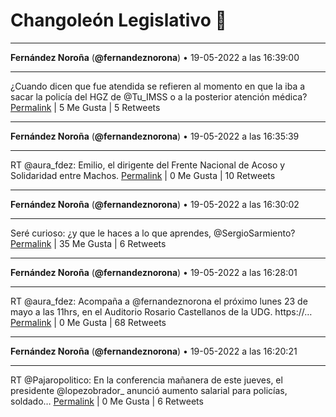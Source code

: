 # Changoleón Legislativo 🙈
*****
**Fernández Noroña** (**@fernandeznorona**) • 19-05-2022 a las 16:39:00
*****
¿Cuando dicen que fue atendida se refieren al momento en que la iba a sacar la policía del HGZ de @Tu_IMSS o a la posterior atención médica?
[Permalink](https://twitter.com/fernandeznorona/status/1527448771856064520) | 5 Me Gusta | 5 Retweets
*****
**Fernández Noroña** (**@fernandeznorona**) • 19-05-2022 a las 16:35:39
*****
RT @aura_fdez: Emilio, el dirigente del Frente  Nacional de Acoso y Solidaridad entre Machos.
[Permalink](https://twitter.com/fernandeznorona/status/1527447928578662413) | 0 Me Gusta | 10 Retweets
*****
**Fernández Noroña** (**@fernandeznorona**) • 19-05-2022 a las 16:30:02
*****
Seré curioso: ¿y que le haces a lo que aprendes, @SergioSarmiento?
[Permalink](https://twitter.com/fernandeznorona/status/1527446515278569477) | 35 Me Gusta | 6 Retweets
*****
**Fernández Noroña** (**@fernandeznorona**) • 19-05-2022 a las 16:28:01
*****
RT @aura_fdez: Acompaña a @fernandeznorona el próximo lunes 23 de mayo a las 11hrs, en el Auditorio Rosario Castellanos de la UDG. https://…
[Permalink](https://twitter.com/fernandeznorona/status/1527446006568206336) | 0 Me Gusta | 68 Retweets
*****
**Fernández Noroña** (**@fernandeznorona**) • 19-05-2022 a las 16:20:21
*****
RT @Pajaropolitico: En la conferencia mañanera de este jueves, el presidente @lopezobrador_ anunció aumento salarial para policías, soldado…
[Permalink](https://twitter.com/fernandeznorona/status/1527444077490364426) | 0 Me Gusta | 6 Retweets